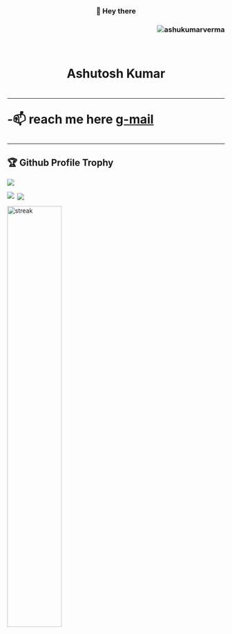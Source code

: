 <!--- 👀 I’m interested in ...
- 🌱 I’m currently learning ...
- 💞️ I’m looking to collaborate on ...
--->
<!---
ashukumarverma/ashukumarverma is a ✨ special ✨ repository because its `README.md` (this file) appears on your GitHub profile.
You can click the Preview link to take a look at your changes.
--->
<h3 align="center">👋 Hey there <h3>
<p align="right"> <img src="https://komarev.com/ghpvc/?username=ashukumarverma&label=Profile%20views&color=0e75b6&style=flat" alt="ashukumarverma" /> </p><br>
<h1 align="center"> Ashutosh Kumar<h1><hr>
-📫 reach me here
<a href="ashukumar3436@gmail.com">g-mail</a>
<hr>
<h2>🏆 Github Profile Trophy</h2>
<img src="https://github-profile-trophy.vercel.app/?username=ashukumarverma&column=8&theme=gruvbox&no-frame=true"/>

<p><img align="left" src="https://github-readme-stats.vercel.app/api/top-langs?username=ashukumarverma&show_icons=true&locale=en&layout=compact" /></p>

<p>&nbsp;<img align="center" src="https://github-readme-stats.vercel.app/api?username=ashukumarverma&show_icons=true&locale=en" /></p>
  
<p align="left"><img width="50%" src="https://github-readme-streak-stats.herokuapp.com?user=ashukumarverma&theme=dark" alt="streak" /></p>

